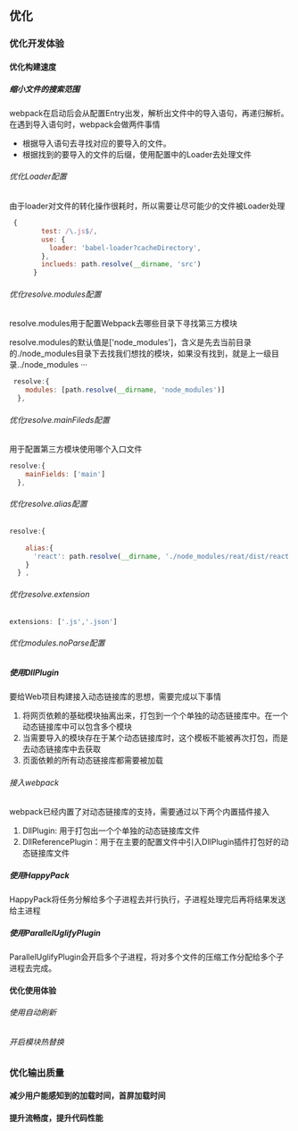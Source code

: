 ## 优化

### 优化开发体验

#### 优化构建速度

##### 缩小文件的搜索范围

webpack在启动后会从配置Entry出发，解析出文件中的导入语句，再递归解析。在遇到导入语句时，webpack会做两件事情

+ 根据导入语句去寻找对应的要导入的文件。
+ 根据找到的要导入的文件的后缀，使用配置中的Loader去处理文件

###### 优化Loader配置

由于loader对文件的转化操作很耗时，所以需要让尽可能少的文件被Loader处理

```js
 {
        test: /\.js$/,
        use: {
          loader: 'babel-loader?cacheDirectory',
        },
        inclueds: path.resolve(__dirname, 'src')
      }
```

###### 优化resolve.modules配置

resolve.modules用于配置Webpack去哪些目录下寻找第三方模块

resolve.modules的默认值是['node_modules']，含义是先去当前目录的./node_modules目录下去找我们想找的模块，如果没有找到，就是上一级目录../node_modules ···

```js
 resolve:{
    modules: [path.resolve(__dirname, 'node_modules')]
  },  
```

###### 优化resolve.mainFileds配置

用于配置第三方模块使用哪个入口文件

```js
resolve:{
    mainFields: ['main']
  },  
```

###### 优化resolve.alias配置

```js
resolve:{
  
    alias:{
      'react': path.resolve(__dirname, './node_modules/reat/dist/react.min.js')
    }
  } , 
```

###### 优化resolve.extension

```js
extensions: ['.js','.json']
```

###### 优化modules.noParse配置

##### 使用DllPlugin

要给Web项目构建接入动态链接库的思想，需要完成以下事情

1. 将网页依赖的基础模块抽离出来，打包到一个个单独的动态链接库中。在一个动态链接库中可以包含多个模块
2. 当需要导入的模块存在于某个动态链接库时，这个模板不能被再次打包，而是去动态链接库中去获取
3. 页面依赖的所有动态链接库都需要被加载

###### 接入webpack

webpack已经内置了对动态链接库的支持，需要通过以下两个内置插件接入

1. DllPlugin: 用于打包出一个个单独的动态链接库文件
2. DllReferencePlugin：用于在主要的配置文件中引入DllPlugin插件打包好的动态链接库文件

##### 使用HappyPack

HappyPack将任务分解给多个子进程去并行执行，子进程处理完后再将结果发送给主进程

##### 使用ParallelUglifyPlugin

ParallelUglifyPlugin会开启多个子进程，将对多个文件的压缩工作分配给多个子进程去完成。

#### 优化使用体验

###### 使用自动刷新

###### 开启模块热替换

### 优化输出质量

#### 减少用户能感知到的加载时间，首屏加载时间

#### 提升流畅度，提升代码性能



